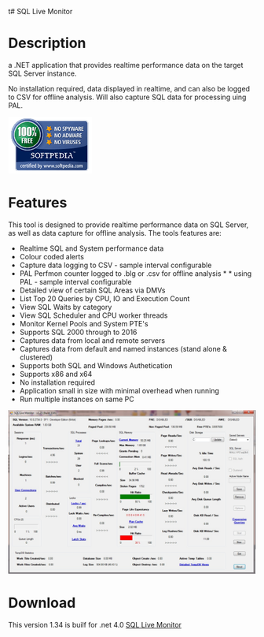 t# SQL Live Monitor


# Description

a .NET application that provides realtime performance data on the target SQL Server instance.

No installation required, data displayed in realtime, and can also be logged to CSV for offline analysis. Will also capture SQL data for processing uing PAL.

![Softpedia](images/softpedia_free_award_f.gif)

# Features

This tool is designed to provide realtime performance data on SQL Server, as well as data capture for offline analysis. The tools features are:
* Realtime SQL and System performance data 
* Colour coded alerts 
* Capture data logging to CSV - sample interval configurable 
* PAL Perfmon counter logged to .blg or .csv for offline analysis * * using PAL - sample interval configurable 
* Detailed view of certain SQL Areas via DMVs 
* List Top 20 Queries by CPU, IO and Execution Count 
* View SQL Waits by category 
* View SQL Scheduler and CPU worker threads 
* Monitor Kernel Pools and System PTE's 
* Supports SQL 2000 through to 2016 
* Captures data from local and remote servers 
* Captures data from default and named instances (stand alone & clustered) 
* Supports both SQL and Windows Authetication 
* Supports x86 and x64 
* No installation required 
* Application small in size with minimal overhead when running 
* Run multiple instances on same PC 

![Screenshot](images/sqlmonitor.png)

# Download

This version 1.34 is builf for .net 4.0 [SQL Live Monitor](app/SQLMonitor.zip)
